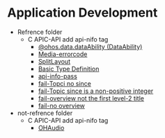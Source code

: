 # Application Development
- Refrence folder<!--reference-fold-->
  - C APIC-API add api-nifo tag<!--reference-fold--0624-->
    - [\@ohos.data.dataAbility (DataAbility)](../application-dev/onlyfortest/reference/apis-arkdata/js-apis-data-ability.md)
    - [Media-errorcode](../application-dev/onlyfortest/reference/apis-media-kit/errorcode-media.md)
    - [SplitLayout](../application-dev/onlyfortest/reference/apis-arkui/arkui-ts/ohos-arkui-advanced-SplitLayout.md)
    - [Basic Type Definition](../application-dev/onlyfortest/reference/apis-arkui/arkui-ts/ts-types.md)
    - [api-info-pass](../application-dev/onlyfortest/reference/apis-audio-kit/native__audiocapturer_8h.md)
    - [fail-Topci no since](../application-dev/onlyfortest/reference/apis-audio-kit/native__audiorenderer_8h.md)
    - [fail-Topic since is a non-positive integer](../application-dev/onlyfortest/reference/hdi-apis/codec/_omx_codec_buffer_v10.md)
    - [fail-overview not the first level-2 title](../application-dev/onlyfortest/reference/apis-audio-kit/_o_h___audio_capturer___callbacks___struct.md)
    - [fail-no overview](../application-dev/onlyfortest/reference/apis-audio-kit/_o_h___audio_renderer___callbacks___struct.md)
- not-refrence folder<!--not--reference-fold-->
  - C APIC-API add api-nifo tag<!--not--reference-fold--0624-->
    - [OHAudio](../application-dev/onlyfortest/media/audio/audio-kit-intro.md)